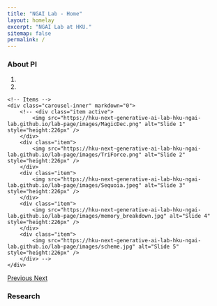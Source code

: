 ```yaml
---
title: "NGAI Lab - Home"
layout: homelay
excerpt: "NGAI Lab at HKU."
sitemap: false
permalink: /
---
```


### About PI
<!-- **Beidi Chen** is an Assistant Professor at Carnegie Mellon University and a Research Scientist at FAIR. Before that, she was a postdoctoral scholar at Stanford University. She received her Ph.D. from Rice University. 

Her research focuses on efficient AI; specifically, she designs and optimizes algorithms on current hardware to accelerate large machine learning systems. Her work has won best paper runner-up at ICML 2022 and she was selected as a Rising Star in EECS by MIT and UIUC. -->

<div markdown="0" id="carousel" class="carousel slide" data-ride="carousel" data-interval="4000" data-pause="hover" >
    <!-- Menu -->
    <ol class="carousel-indicators">
        <li data-target="#carousel" data-slide-to="0" class="active"></li>
        <li data-target="#carousel" data-slide-to="1"></li>
    </ol>

    <!-- Items -->
    <div class="carousel-inner" markdown="0">
        <!-- <div class="item active">
            <img src="https://hku-next-generative-ai-lab-hku-ngai-lab.github.io/lab-page/images/MagicDec.png" alt="Slide 1"  style="height:226px" />
        </div>
        <div class="item">
            <img src="https://hku-next-generative-ai-lab-hku-ngai-lab.github.io/lab-page/images/TriForce.png" alt="Slide 2"  style="height:226px" />
        </div>
        <div class="item">
            <img src="https://hku-next-generative-ai-lab-hku-ngai-lab.github.io/lab-page/images/Sequoia.jpeg" alt="Slide 3" style="height:226px" />
        </div>
        <div class="item">
            <img src="https://hku-next-generative-ai-lab-hku-ngai-lab.github.io/lab-page/images/memory_breakdown.jpg" alt="Slide 4" style="height:226px" />
        </div>
        <div class="item">
            <img src="https://hku-next-generative-ai-lab-hku-ngai-lab.github.io/lab-page/images/scheme.jpg" alt="Slide 5" style="height:226px" />
        </div> -->
    </div>
  <a class="left carousel-control" href="#carousel" role="button" data-slide="prev">
    <span class="glyphicon glyphicon-chevron-left" aria-hidden="true"></span>
    <span class="sr-only">Previous</span>
  </a>
  <a class="right carousel-control" href="#carousel" role="button" data-slide="next">
    <span class="glyphicon glyphicon-chevron-right" aria-hidden="true"></span>
    <span class="sr-only">Next</span>
  </a>
</div>

### Research
<div>
  <!-- NGAI Lab’s research focuses on developing <em>efficient</em> and <em>scalable</em> AI algorithms and systems. Our key areas of focus include: -->
  <ul>
    <!-- <li style="margin-bottom: 10px;"><i class="fas fa-brain" style="color: #008000"></i> Long-context Multimodal Modeling and Generation</li>
    <li style="margin-bottom: 10px;"><i class="fas fa-cogs" style="color: #808000"></i> Next-Gen Model Architecture beyond Current Scaling Law</li>
    <li style="margin-bottom: 10px;"><i class="bi bi-robot"  style="color: #000080"></i> Foundation Model Understanding & Reasoning Enhancement</li>
    <li style="margin-bottom: 10px;"><i class="bi bi-globe-asia-australia" style="color: #6495ED"></i> Democratized AI with Efficient Algorithm, System, and Hardware</li> -->
  </ul>
</div>
<br>

<!-- 
<figure class="fourth">
  <img src="https://hku-next-generative-ai-lab-hku-ngai-lab.github.io/lab-page/images/logopic/Logo_Leiden.jpg" style="width: 210px">
  <img src="https://hku-next-generative-ai-lab-hku-ngai-lab.github.io/lab-page/images/logopic/Logo_Nanofront.jpg" style="width: 110px">
  <img src="https://hku-next-generative-ai-lab-hku-ngai-lab.github.io/lab-page/images/logopic/Logo_NWO.jpg" style="width: 120px">
  <img src="https://hku-next-generative-ai-lab-hku-ngai-lab.github.io/lab-page/images/logopic/Logo_ERC.jpg" style="width: 110px">
</figure> -->
